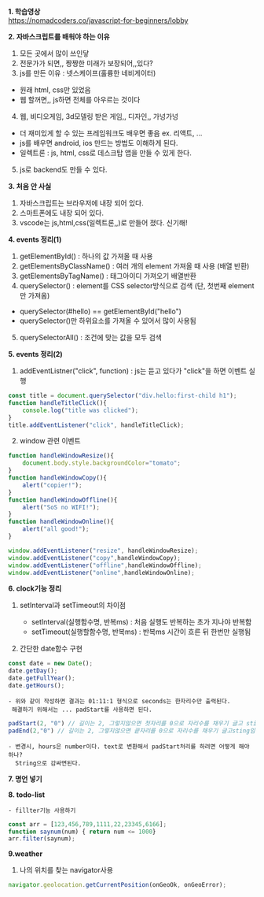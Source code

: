 
<b>1. 학습영상</b>   
   https://nomadcoders.co/javascript-for-beginners/lobby
   
<b>2. 자바스크립트를 배워야 하는 이유</b>   
1. 모든 곳에서 많이 쓰인닿   
2. 전문가가 되면,, 짱짱한 미래가 보장되어,,있다?   
3. js를 만든 이유 : 넷스케이프(훌륭한 네비게이터)   
 - 원래 html, css만 있었음    
 - 웹 할꺼면,, js하면 전체를 아우르는 것이다    
4. 웹, 비디오게임, 3d모델링 받은 게임,, 디자인,, 가넝가넝   
 - 더 재미있게 할 수 있는 프레임워크도 배우면 좋음 ex. 리액트, ...   
 - js를 배우면 android, ios 만드는 방법도 이해하게 된다.
 - 일렉트론 : js, html, css로 데스크탑 앱을 만들 수 있게 한다.    
5. js로 backend도 만들 수 있다.   
   
<b>3. 처음 안 사실</b>   
1. 자바스크립트는 브라우저에 내장 되어 있다.   
2. 스마트폰에도 내장 되어 있다.   
3. vscode는 js,html,css(일렉트론,,)로 만들어 졌다. 신기해!   
   
<b>4. events 정리(1)</b>   
1. getElementById() : 하나의 값 가져올 때 사용   
2. getElementsByClassName() : 여러 개의 element 가져올 때 사용 (배열 반환)   
3. getElementsByTagName() : 태그아이디 가져오기 배열반환   
4. querySelector() : element를 CSS selector방식으로 검색 (단, 첫번째 element만 가져옴)   
 - querySelector(#hello) == getElementById("hello")   
 - querySelector()만 하위요소를 가져올 수 있어서 많이 사용됨   
5. querySelectorAll() : 조건에 맞는 값을 모두 검색   

<b>5. events 정리(2)</b>   
1. addEventListner("click", function) : js는 듣고 있다가 "click"을 하면 이벤트 실행    
```js
const title = document.querySelector("div.hello:first-child h1");
function handleTitleClick(){
    console.log("title was clicked");
}
title.addEventListener("click", handleTitleClick);


```
2. window 관련 이벤트</b>   
```js
function handleWindowResize(){
    document.body.style.backgroundColor="tomato";
}
function handleWindowCopy(){
    alert("copier!");
}
function handleWindowOffline(){
    alert("SoS no WIFI!");
}
function handleWindowOnline(){
    alert("all good!");
}

window.addEventListener("resize", handleWindowResize);
window.addEventListener("copy",handleWindowCopy);
window.addEventListener("offline",handleWindowOffline);
window.addEventListener("online",handleWindowOnline);
```

<b>6. clock기능 정리</b>   
1. setInterval과 setTimeout의 차이점   
    - setInterval(실행함수명, 반복ms) : 처음 실행도 반복하는 초가 지나야 반복함   
    - setTimeout(실행할함수명, 반복ms) : 반복ms 시간이 흐른 뒤 한번만 실행됨   
 
2. 간단한 date함수 구현    
```js
const date = new Date();
date.getDay();
date.getFullYear();
date.getHours();
```
    - 위와 같이 작성하면 결과는 01:11:1 형식으로 seconds는 한자리수만 출력된다.   
     해결하기 위해서는 ... padStart를 사용하면 된다.    
   
   
```js
padStart(2, "0") // 길이는 2, 그렇지않으면 첫자리를 0으로 자리수를 채우기 글고 sting임!
padEnd(2,"0") // 길이는 2, 그렇지않으면 끝자리를 0으로 자리수를 채우기 글고sting임!
```

   
    - 변경시, hours은 number이다. text로 변환해서 padStart처리를 하려면 어떻게 해야 하나?   
      String으로 감싸면된다.   

<b>7. 명언 넣기</b>   

<b>8. todo-list</b>   

    - fillter기능 사용하기   
```js
const arr = [123,456,789,1111,22,23345,6166];
function saynum(num) { return num <= 1000}
arr.filter(saynum);
```

<b>9.weather</b>   
1. 나의 위치를 찾는 navigator사용   
   
```js
navigator.geolocation.getCurrentPosition(onGeoOk, onGeoError);
```